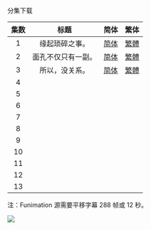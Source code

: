 分集下载

| 集数 |        标题        |                             简体                             |                             繁体                             |
| :--: | :----------------: | :----------------------------------------------------------: | :----------------------------------------------------------: |
|  1   |   缘起琐碎之事。   | [简体](https://raw.githubusercontent.com/tastysugar/SweetSub/master/Horimiya/%5BSweetSub%5D%20Horimiya%20-%2001.chs.ass) | [繁體](https://raw.githubusercontent.com/tastysugar/SweetSub/master/Horimiya/%5BSweetSub%5D%20Horimiya%20-%2001.cht.ass) |
|  2   | 面孔不仅只有一副。 | [简体](https://raw.githubusercontent.com/tastysugar/SweetSub/master/Horimiya/%5BSweetSub%5D%20Horimiya%20-%2002.chs.ass) | [繁體](https://raw.githubusercontent.com/tastysugar/SweetSub/master/Horimiya/%5BSweetSub%5D%20Horimiya%20-%2002.cht.ass) |
|  3   |   所以，没关系。   | [简体](https://raw.githubusercontent.com/tastysugar/SweetSub/master/Horimiya/%5BSweetSub%5D%20Horimiya%20-%2003.chs.ass) | [繁體](https://raw.githubusercontent.com/tastysugar/SweetSub/master/Horimiya/%5BSweetSub%5D%20Horimiya%20-%2003.cht.ass) |
|  4   |                    |                                                              |                                                              |
|  5   |                    |                                                              |                                                              |
|  6   |                    |                                                              |                                                              |
|  7   |                    |                                                              |                                                              |
|  8   |                    |                                                              |                                                              |
|  9   |                    |                                                              |                                                              |
|  10  |                    |                                                              |                                                              |
|  11  |                    |                                                              |                                                              |
|  12  |                    |                                                              |                                                              |
|  13  |                    |                                                              |                                                              |

注：Funimation 源需要平移字幕 288 帧或 12 秒。

![](https://i.loli.net/2021/01/10/lMXJ46gYQUpKrOP.png)
